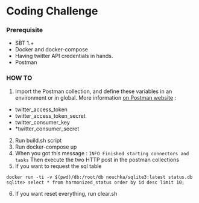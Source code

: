 # Coding Challenge

### Prerequisite
* SBT 1.+
* Docker and docker-compose
* Having twitter API credentials in hands. 
* Postman

### HOW TO
1. Import the Postman collection, and define these variables in an environment or in global. More information [on Postman website](https://learning.getpostman.com/docs/postman/environments_and_globals/intro_to_environments_and_globals/)  :
* twitter_access_token
* twitter_access_token_secret
* twitter_consumer_key
* *twitter_consumer_secret
2. Run build.sh script
3. Run docker-compose up
4. When you got this message :
```INFO Finished starting connectors and tasks```
Then execute the two HTTP post in the postman collections
5. If you want to request the sql table
```
docker run -ti -v $(pwd)/db:/root/db nouchka/sqlite3:latest status.db
sqlite> select * from harmonized_status order by id desc limit 10;
```
6. If you want reset everything, run clear.sh


